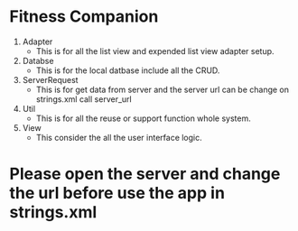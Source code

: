 # Fitness Companion

1. Adapter
   * This is for all the list view and expended list view adapter setup.
2. Databse
   * This is for the local datbase include all the CRUD.
3. ServerRequest
   * This is for get data from server and the server url can be change on strings.xml call server_url
4. Util
   * This is for all the reuse or support function whole system.
5. View
   * This consider the all the user interface logic.
  
# Please open the server and change the url before use the app in strings.xml
